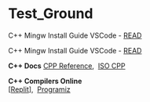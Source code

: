 ﻿# Test_Ground
C++ Mingw Install Guide VSCode - <a href="http://code.visualstudio.com/docs/cpp/config-mingw">READ</a>

C++ Mingw Install Guide VSCode - <a href="http://code.visualstudio.com/docs/cpp/config-mingw">READ</a>

<strong>C++ Docs</strong>
    <a href="https://en.cppreference.com/w/">CPP Reference</a>,&nbsp;
    <a href="https://isocpp.org/">ISO CPP</a>

<strong>C++ Compilers Online</strong><br/>
    [<a href="https://replit.com/languages/cpp" >Replit</a>],&nbsp;
    <a href="https://www.programiz.com/cpp-programming/online-compiler/" >Programiz</a>
